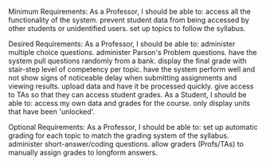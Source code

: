 Minimum Requirements:
    As a Professor, I should be able to:
        access all the functionality of the system.
        prevent student data from being accessed by other students or unidentified users.
        set up topics to follow the syllabus.

Desired Requirements:
    As a Professor, I should be able to:
        administer multiple choice questions.
        administer Parson's Problem questions.
        have the system pull questions randomly from a bank.
        display the final grade with stair-step level of competency per topic.
        have the system perform well and not show signs of noticeable delay when submitting assignments and viewing results.
        upload data and have it be processed quickly.
        give access to TAs so that they can access student grades.
    As a Student, I should be able to:
        access my own data and grades for the course.
        only display units that have been 'unlocked'.
        
Optional Requirements:
    As a Professor, I should be able to:
    set up automatic grading for each topic to match the grading system of the syllabus.
    administer short-answer/coding questions.
    allow graders (Profs/TAs) to manually assign grades to longform answers.